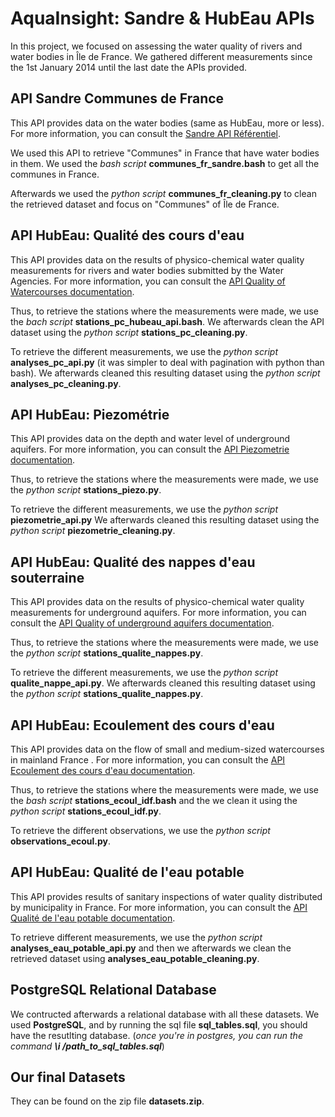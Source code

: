 # AquaInsight: Sandre & HubEau APIs 

In this project, we focused on assessing the water quality of rivers and water bodies in Île de France. We gathered different measurements since the 1st January 2014 until the last date the APIs provided. 

## API Sandre Communes de France 

This API provides data on the water bodies (same as HubEau, more or less). For more information, you can consult the [Sandre API Référentiel](https://www.sandre.eaufrance.fr/api-referentiel). 

We used this API to retrieve "Communes" in France that have water bodies in them. We used the *bash script* **communes_fr_sandre.bash** to get all the communes in France. 

Afterwards we used the *python script* **communes_fr_cleaning.py** to clean the retrieved dataset and focus on "Communes" of Île de France. 

## API HubEau: Qualité des cours d'eau 

This API provides data on the results of physico-chemical water quality measurements for rivers and water bodies submitted by the Water Agencies. For more information, you can consult the [API Quality of Watercourses documentation](https://hubeau.eaufrance.fr/page/api-qualite-cours-deau).

Thus, to retrieve the stations where the measurements were made, we use the *bach script* **stations_pc_hubeau_api.bash**. We afterwards clean the API dataset using the *python script* **stations_pc_cleaning.py**. 

To retrieve the different measurements, we use the *python script* **analyses_pc_api.py** (it was simpler to deal with pagination with python than bash). We afterwards cleaned this resulting dataset using the *python script* **analyses_pc_cleaning.py**. 

## API HubEau: Piezométrie

This API provides data on the depth and water level of underground aquifers. For more information, you can consult the [API Piezometrie documentation](https://hubeau.eaufrance.fr/page/api-piezometrie). 

Thus, to retrieve the stations where the measurements were made, we use the *python script* **stations_piezo.py**. 

To retrieve the different measurements, we use the *python script* **piezometrie_api.py**  We afterwards cleaned this resulting dataset using the *python script* **piezometrie_cleaning.py**. 

## API HubEau: Qualité des nappes d'eau souterraine

This API provides data on the results of physico-chemical water quality measurements for underground aquifers. For more information, you can consult the [API Quality of underground aquifers documentation](https://hubeau.eaufrance.fr/page/api-qualite-nappes).

Thus, to retrieve the stations where the measurements were made, we use the *python script* **stations_qualite_nappes.py**.

To retrieve the different measurements, we use the *python script* **qualite_nappe_api.py**. We afterwards cleaned this resulting dataset using the *python script* **stations_qualite_nappes.py**. 

## API HubEau: Ecoulement des cours d'eau 

This API provides data on the flow of small and medium-sized watercourses in mainland France . For more information, you can consult the [API Ecoulement des cours d'eau documentation](https://hubeau.eaufrance.fr/page/api-ecoulement). 

Thus, to retrieve the stations where the measurements were made, we use the *bash script* **stations_ecoul_idf.bash** and the we clean it using the *python script* **stations_ecoul_idf.py**.

To retrieve the different observations, we use the *python script* **observations_ecoul.py**. 

## API HubEau: Qualité de l'eau potable

This API provides results of sanitary inspections of water quality distributed by municipality in France. For more information, you can consult the [API Qualité de l'eau potable documentation](https://hubeau.eaufrance.fr/page/api-qualite-eau-potable). 

To retrieve different measurements, we use the *python script* **analyses_eau_potable_api.py** and then we afterwards we clean the retrieved dataset using **analyses_eau_potable_cleaning.py**. 

## PostgreSQL Relational Database 

We contructed afterwards a relational database with all these datasets. We used **PostgreSQL**, and by running the sql file **sql_tables.sql**, you should have the resutlting database. (*once you're in postgres, you can run the command **\i /path_to_sql_tables.sql***)   

## Our final Datasets 

They can be found on the zip file **datasets.zip**. 

